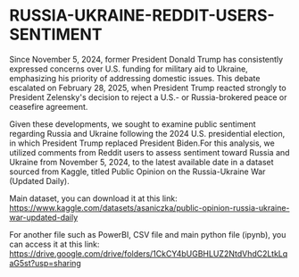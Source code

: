 # RUSSIA-UKRAINE-REDDIT-USERS-SENTIMENT

Since November 5, 2024, former President Donald Trump has consistently expressed concerns over U.S. funding for military aid to Ukraine, emphasizing his priority of addressing domestic issues. This debate escalated on February 28, 2025, when President Trump reacted strongly to President Zelensky's decision to reject a U.S.- or Russia-brokered peace or ceasefire agreement.

Given these developments, we sought to examine public sentiment regarding Russia and Ukraine following the 2024 U.S. presidential election, in which President Trump replaced President Biden.For this analysis, we utilized comments from Reddit users to assess sentiment toward Russia and Ukraine from November 5, 2024, to the latest available date in a dataset sourced from Kaggle, titled Public Opinion on the Russia-Ukraine War (Updated Daily).


Main dataset, you can download it at this link:
https://www.kaggle.com/datasets/asaniczka/public-opinion-russia-ukraine-war-updated-daily

For another file such as PowerBI, CSV file and main python file (ipynb), you can access it at this link:
https://drive.google.com/drive/folders/1CkCY4bUGBHLUZ2NtdVhdC2LtkLqaG5st?usp=sharing
